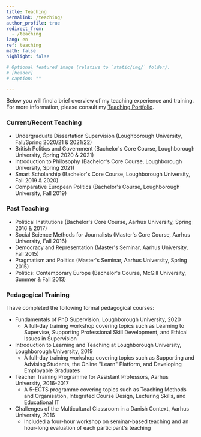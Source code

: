 ```yaml
---
title: Teaching
permalink: /teaching/
author_profile: true
redirect_from:
  - /teaching
lang: en
ref: teaching
math: false
highlight: false

# Optional featured image (relative to `static/img/` folder).
# [header]
# caption: ""

---
```


Below you will find a brief overview of my teaching experience and training. For more information, please consult my [Teaching Portfolio](https://anthonykevins.github.io/files/Teaching_Portfolio.pdf).

### Current/Recent Teaching

- Undergraduate Dissertation Supervision (Loughborough University, Fall/Spring 2020/21 & 2021/22)
- British Politics and Government (Bachelor's Core Course, Loughborough University, Spring 2020 & 2021)
- Introduction to Philosophy (Bachelor's Core Course, Loughborough University, Spring 2021)
- Smart Scholarship (Bachelor's Core Course, Loughborough University, Fall 2019 & 2020)
- Comparative European Politics (Bachelor's Course, Loughborough University, Fall 2019)

### Past Teaching 

- Political Institutions (Bachelor's Core Course, Aarhus University, Spring 2016 & 2017)
- Social Science Methods for Journalists (Master's Core Course, Aarhus University, Fall 2016)
- Democracy and Representation (Master's Seminar, Aarhus University, Fall 2015)
- Pragmatism and Politics (Master's Seminar, Aarhus University, Spring 2015)
- Politics: Contemporary Europe (Bachelor's Course, McGill University, Summer & Fall 2013)

### Pedagogical Training

I have completed the following formal pedagogical courses:

- Fundamentals of PhD Supervision, Loughborough University, 2020
  - A full-day training workshop covering topics such as Learning to Supervise, Supporting Professional Skill Development, and Ethical Issues in Supervision
- Introduction to Learning and Teaching at Loughborough University, Loughborough University, 2019
  - A full-day training workshop covering topics such as Supporting and Advising Students, the Online "Learn" Platform, and Developing Employable Graduates
- Teacher Training Programme for Assistant Professors, Aarhus University, 2016-2017
  - A 5-ECTS programme covering topics such as Teaching Methods and Organisation, Integrated Course Design, Lecturing Skills, and Educational IT
- Challenges of the Multicultural Classroom in a Danish Context, Aarhus University, 2016
  - Included a four-hour workshop on seminar-based teaching and an hour-long evaluation of each participant's teaching
